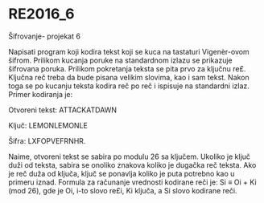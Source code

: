 # RE2016_6
Šifrovanje- projekat 6

Napisati program koji kodira tekst koji se kuca na tastaturi Vigenèr-ovom šifrom. Prilikom
kucanja poruke na standardnom izlazu se prikazuje šifrovana poruka. Prilikom pokretanja
teksta se pita prvo za ključnu re£. Ključna reč treba da bude pisana velikim slovima, kao i sam
tekst. Nakon toga se po kucanju teksta kodira reč po reč i ispisuje na standardni izlaz.
Primer kodiranja je:

Otvoreni tekst: ATTACKATDAWN

Ključ: LEMONLEMONLE

Šifra: LXFOPVEFRNHR.

Naime, otvoreni tekst se sabira po modulu 26 sa ključem. Ukoliko je ključ duži od teksta,
sabira se onoliko znakova koliko je dugačka reč teksta. Ako je reč duža od ključa, ključ se
ponavlja koliko je puta potrebno kao u primeru iznad. Formula za računanje vrednosti kodirane
reči je:
Si ≡ Oi + Ki (mod 26),
gde je Oi, i-to slovo re£i, Ki ključa, a Si slovo kodirane reči.
